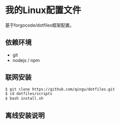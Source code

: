 
# 我的Linux配置文件

基于forgocode/dotfiles框架配置。

## 依赖环境

- git 
- nodejs / npm

## 联网安装

```bash
$ git clone https://github.com/qingu/dotfiles.git
$ cd dotfiles/scripts
$ bash install.sh
```

## 离线安装说明

